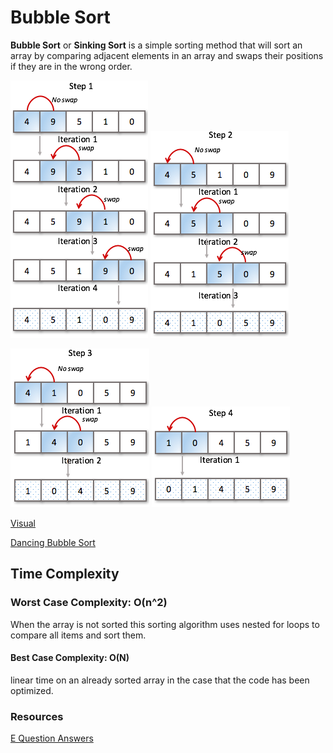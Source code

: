 # Bubble Sort

**Bubble Sort** or **Sinking Sort** is a simple sorting method that will sort an array by comparing adjacent elements in an array and swaps their positions if they are in the wrong order.

![Step 1](./images/bubble-sort-step1-iteration-stages.png)
![Step 2](./images/bubble-sort-step2-iteration-stages.png)

![Step 3](./images/bubble-sort-step3-iteration-stages.png)
![Step 4](./images/bubble-sort-step4-iteration-stages.png)

[Visual](https://visualgo.net/en/sorting)

[Dancing Bubble Sort]("https://www.youtube.com/watch?v=lyZQPjUT5B4")

## Time Complexity

### Worst Case Complexity: O(n^2)

When the array is not sorted this sorting algorithm uses nested for loops to compare all items and sort them.

#### Best Case Complexity: O(N)

linear time on an already sorted array in the case that the code has been optimized.

### Resources

[E Question Answers](equestionanswers.com/c/c-bubble-sort.php)
